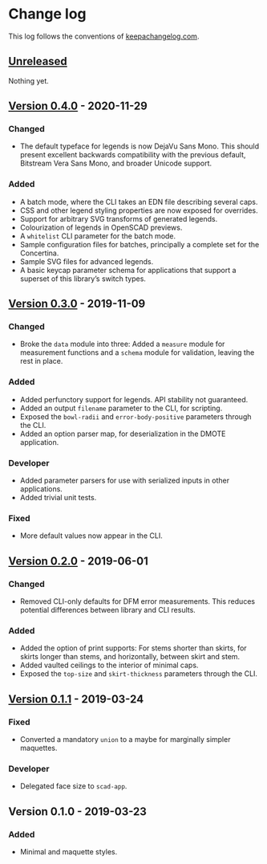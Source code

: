 # Change log
This log follows the conventions of
[keepachangelog.com](http://keepachangelog.com/).

## [Unreleased]
Nothing yet.

## [Version 0.4.0] - 2020-11-29
### Changed
- The default typeface for legends is now DejaVu Sans Mono. This should
  present excellent backwards compatibility with the previous default,
  Bitstream Vera Sans Mono, and broader Unicode support.

### Added
- A batch mode, where the CLI takes an EDN file describing several caps.
- CSS and other legend styling properties are now exposed for overrides.
- Support for arbitrary SVG transforms of generated legends.
- Colourization of legends in OpenSCAD previews.
- A `whitelist` CLI parameter for the batch mode.
- Sample configuration files for batches, principally a complete set for the
  Concertina.
- Sample SVG files for advanced legends.
- A basic keycap parameter schema for applications that support a superset of
  this library’s switch types.

## [Version 0.3.0] - 2019-11-09
### Changed
- Broke the `data` module into three: Added a `measure` module for measurement
  functions and a `schema` module for validation, leaving the rest in place.

### Added
- Added perfunctory support for legends. API stability not guaranteed.
- Added an output `filename` parameter to the CLI, for scripting.
- Exposed the `bowl-radii` and `error-body-positive` parameters through the
  CLI.
- Added an option parser map, for deserialization in the DMOTE application.

### Developer
- Added parameter parsers for use with serialized inputs in other applications.
- Added trivial unit tests.

### Fixed
- More default values now appear in the CLI.

## [Version 0.2.0] - 2019-06-01
### Changed
- Removed CLI-only defaults for DFM error measurements. This reduces
  potential differences between library and CLI results.

### Added
- Added the option of print supports: For stems shorter than skirts, for skirts
  longer than stems, and horizontally, between skirt and stem.
- Added vaulted ceilings to the interior of minimal caps.
- Exposed the `top-size` and `skirt-thickness` parameters through the CLI.

## [Version 0.1.1] - 2019-03-24
### Fixed
- Converted a mandatory `union` to a maybe for marginally simpler maquettes.

### Developer
- Delegated face size to `scad-app`.

## Version 0.1.0 - 2019-03-23
### Added
- Minimal and maquette styles.

[Unreleased]: https://github.com/veikman/dmote-keycap/compare/v0.4.0...HEAD
[Version 0.4.0]: https://github.com/veikman/dmote-keycap/compare/v0.3.0...v0.4.0
[Version 0.3.0]: https://github.com/veikman/dmote-keycap/compare/v0.2.0...v0.3.0
[Version 0.2.0]: https://github.com/veikman/dmote-keycap/compare/v0.1.1...v0.2.0
[Version 0.1.1]: https://github.com/veikman/dmote-keycap/compare/v0.1.0...v0.1.1
